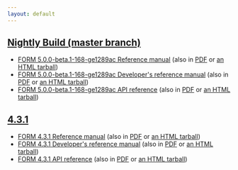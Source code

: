 ```yaml
---
layout: default
---
```


## [Nightly Build (master branch)](https://github.com/form-dev/form/tree/e1289acb4dc2db65fff62335aa5126ac98c5a67f)
- [FORM 5.0.0-beta.1-168-ge1289ac Reference manual](master/manual) (also in [PDF](master/form-5.0.0-beta.1-168-ge1289ac-manual.pdf) or [an HTML tarball](master/form-5.0.0-beta.1-168-ge1289ac-manual-html.tar.gz))
- [FORM 5.0.0-beta.1-168-ge1289ac Developer's reference manual](master/devref) (also in [PDF](master/form-5.0.0-beta.1-168-ge1289ac-devref.pdf) or [an HTML tarball](master/form-5.0.0-beta.1-168-ge1289ac-devref-html.tar.gz))
- [FORM 5.0.0-beta.1-168-ge1289ac API reference](master/doxygen) (also in [PDF](master/form-5.0.0-beta.1-168-ge1289ac-doxygen.pdf) or [an HTML tarball](master/form-5.0.0-beta.1-168-ge1289ac-doxygen-html.tar.gz))

## [4.3.1](https://github.com/form-dev/form/releases/tag/v4.3.1)
- [FORM 4.3.1 Reference manual](v4.3.1/manual) (also in [PDF](v4.3.1/form-4.3.1-manual.pdf) or [an HTML tarball](v4.3.1/form-4.3.1-manual-html.tar.gz))
- [FORM 4.3.1 Developer's reference manual](v4.3.1/devref) (also in [PDF](v4.3.1/form-4.3.1-devref.pdf) or [an HTML tarball](v4.3.1/form-4.3.1-devref-html.tar.gz))
- [FORM 4.3.1 API reference](v4.3.1/doxygen) (also in [PDF](v4.3.1/form-4.3.1-doxygen.pdf) or [an HTML tarball](v4.3.1/form-4.3.1-doxygen-html.tar.gz))
